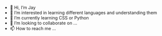 - 👋 Hi, I’m Jay
- 👀 I’m interested in learning different languages and understanding them
- 🌱 I’m currently learning CSS or Python
- 💞️ I’m looking to collaborate on ...
- 📫 How to reach me ...

<!---
kingjf/kingjf is a ✨ special ✨ repository because its `README.md` (this file) appears on your GitHub profile.
You can click the Preview link to take a look at your changes.
--->
